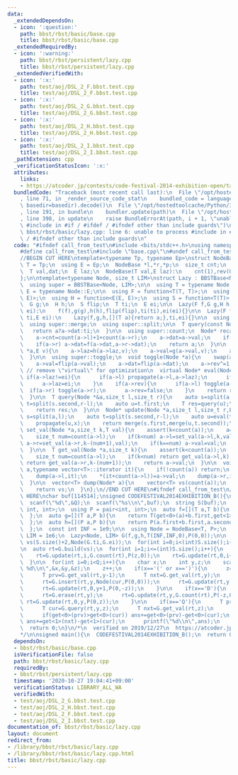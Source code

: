 ```yaml
---
data:
  _extendedDependsOn:
  - icon: ':question:'
    path: bbst/rbst/basic/base.cpp
    title: bbst/rbst/basic/base.cpp
  _extendedRequiredBy:
  - icon: ':warning:'
    path: bbst/rbst/persistent/lazy.cpp
    title: bbst/rbst/persistent/lazy.cpp
  _extendedVerifiedWith:
  - icon: ':x:'
    path: test/aoj/DSL_2_F.bbst.test.cpp
    title: test/aoj/DSL_2_F.bbst.test.cpp
  - icon: ':x:'
    path: test/aoj/DSL_2_G.bbst.test.cpp
    title: test/aoj/DSL_2_G.bbst.test.cpp
  - icon: ':x:'
    path: test/aoj/DSL_2_H.bbst.test.cpp
    title: test/aoj/DSL_2_H.bbst.test.cpp
  - icon: ':x:'
    path: test/aoj/DSL_2_I.bbst.test.cpp
    title: test/aoj/DSL_2_I.bbst.test.cpp
  _pathExtension: cpp
  _verificationStatusIcon: ':x:'
  attributes:
    links:
    - https://atcoder.jp/contests/code-festival-2014-exhibition-open/tasks/code_festival_exhibition_b
  bundledCode: "Traceback (most recent call last):\n  File \"/opt/hostedtoolcache/Python/3.9.0/x64/lib/python3.9/site-packages/onlinejudge_verify/documentation/build.py\"\
    , line 71, in _render_source_code_stat\n    bundled_code = language.bundle(stat.path,\
    \ basedir=basedir).decode()\n  File \"/opt/hostedtoolcache/Python/3.9.0/x64/lib/python3.9/site-packages/onlinejudge_verify/languages/cplusplus.py\"\
    , line 191, in bundle\n    bundler.update(path)\n  File \"/opt/hostedtoolcache/Python/3.9.0/x64/lib/python3.9/site-packages/onlinejudge_verify/languages/cplusplus_bundle.py\"\
    , line 398, in update\n    raise BundleErrorAt(path, i + 1, \"unable to process\
    \ #include in #if / #ifdef / #ifndef other than include guards\")\nonlinejudge_verify.languages.cplusplus_bundle.BundleErrorAt:\
    \ bbst/rbst/basic/lazy.cpp: line 6: unable to process #include in #if / #ifdef\
    \ / #ifndef other than include guards\n"
  code: "#ifndef call_from_test\n#include <bits/stdc++.h>\nusing namespace std;\n\n\
    #define call_from_test\n#include \"base.cpp\"\n#undef call_from_test\n\n#endif\n\
    //BEGIN CUT HERE\ntemplate<typename Tp, typename Ep>\nstruct NodeBase{\n  using\
    \ T = Tp;\n  using E = Ep;\n  NodeBase *l,*r,*p;\n  size_t cnt;\n  bool rev;\n\
    \  T val,dat;\n  E laz;\n  NodeBase(T val,E laz):\n    cnt(1),rev(0),val(val),dat(val),laz(laz){l=r=p=nullptr;}\n\
    };\n\ntemplate<typename Node, size_t LIM>\nstruct Lazy : BBSTBase<Node, LIM>{\n\
    \  using super = BBSTBase<Node, LIM>;\n\n  using T = typename Node::T;\n  using\
    \ E = typename Node::E;\n\n  using F = function<T(T, T)>;\n  using G = function<T(T,\
    \ E)>;\n  using H = function<E(E, E)>;\n  using S = function<T(T)>;\n\n  F f;\n\
    \  G g;\n  H h;\n  S flip;\n  T ti;\n  E ei;\n\n  Lazy(F f,G g,H h,S flip,T ti,E\
    \ ei):\n    f(f),g(g),h(h),flip(flip),ti(ti),ei(ei){}\n\n  Lazy(F f,G g,H h,T\
    \ ti,E ei):\n    Lazy(f,g,h,[](T a){return a;},ti,ei){}\n\n  using super::create;\n\
    \  using super::merge;\n  using super::split;\n\n  T query(const Node *a){\n \
    \   return a?a->dat:ti;\n  }\n\n  using super::count;\n  Node* recalc(Node *a){\n\
    \    a->cnt=count(a->l)+1+count(a->r);\n    a->dat=a->val;\n    if(a->l) a->dat=f(a->l->dat,a->dat);\n\
    \    if(a->r) a->dat=f(a->dat,a->r->dat);\n    return a;\n  }\n\n  void propagate(Node\
    \ *a,E v){\n    a->laz=h(a->laz,v);\n    a->val=g(a->val,v);\n    a->dat=g(a->dat,v);\n\
    \  }\n\n  using super::toggle;\n  void toggle(Node *a){\n    swap(a->l,a->r);\n\
    \    a->val=flip(a->val);\n    a->dat=flip(a->dat);\n    a->rev^=1;\n  }\n\n \
    \ // remove \"virtual\" for optimization\n  virtual Node* eval(Node* a){\n   \
    \ if(a->laz!=ei){\n      if(a->l) propagate(a->l,a->laz);\n      if(a->r) propagate(a->r,a->laz);\n\
    \      a->laz=ei;\n    }\n    if(a->rev){\n      if(a->l) toggle(a->l);\n    \
    \  if(a->r) toggle(a->r);\n      a->rev=false;\n    }\n    return recalc(a);\n\
    \  }\n\n  T query(Node *&a,size_t l,size_t r){\n    auto s=split(a,l);\n    auto\
    \ t=split(s.second,r-l);\n    auto u=t.first;\n    T res=query(u);\n    a=merge(s.first,merge(u,t.second));\n\
    \    return res;\n  }\n\n  Node* update(Node *a,size_t l,size_t r,E x){\n    auto\
    \ s=split(a,l);\n    auto t=split(s.second,r-l);\n    auto u=eval(t.first);\n\
    \    propagate(u,x);\n    return merge(s.first,merge(u,t.second));\n  }\n\n  Node*\
    \ set_val(Node *a,size_t k,T val){\n    assert(k<count(a));\n    a=eval(a);\n\
    \    size_t num=count(a->l);\n    if(k<num) a->l=set_val(a->l,k,val);\n    if(k>num)\
    \ a->r=set_val(a->r,k-(num+1),val);\n    if(k==num) a->val=val;\n    return recalc(a);\n\
    \  }\n\n  T get_val(Node *a,size_t k){\n    assert(k<count(a));\n    a=eval(a);\n\
    \    size_t num=count(a->l);\n    if(k<num) return get_val(a->l,k);\n    if(k>num)\
    \ return get_val(a->r,k-(num+1));\n    return a->val;\n  }\n\n  void dump(Node*\
    \ a,typename vector<T>::iterator it){\n    if(!count(a)) return;\n    a=eval(a);\n\
    \    dump(a->l,it);\n    *(it+count(a->l))=a->val;\n    dump(a->r,it+count(a->l)+1);\n\
    \  }\n\n  vector<T> dump(Node* a){\n    vector<T> vs(count(a));\n    dump(a,vs.begin());\n\
    \    return vs;\n  }\n};\n//END CUT HERE\n#ifndef call_from_test\n//INSERT ABOVE\
    \ HERE\nchar buf[114514];\nsigned CODEFESTIVAL2014EXHIBITION_B(){\n  int Q;\n\
    \  scanf(\"%d\",&Q);\n  scanf(\"%s\\n\",buf);\n  string S(buf);\n  using T = tuple<int,\
    \ int, int>;\n  using P = pair<int, int>;\n  auto f=[](T a,T b){\n    return T(min(get<0>(a),get<0>(b)),min(get<1>(a),get<1>(b)),0);\n\
    \  };\n  auto g=[](T a,P b){\n    return T(get<0>(a)+b.first,get<1>(a)+b.second,get<2>(a));\n\
    \  };\n  auto h=[](P a,P b){\n    return P(a.first+b.first,a.second+b.second);\n\
    \  };\n  const int INF = 1e9;\n\n  using Node = NodeBase<T, P>;\n  constexpr size_t\
    \ LIM = 1e6;\n  Lazy<Node, LIM> G(f,g,h,T(INF,INF,0),P(0,0));\n\n  vector<Node>\
    \ vs(S.size()+2,Node(G.ti,G.ei));\n  for(int i=0;i<(int)S.size();i++)\n    vs[i+1].val=T(0,0,S[i]=='('?1:-1);\n\
    \n  auto rt=G.build(vs);\n  for(int i=1;i<=(int)S.size();i++){\n    int z=get<2>(G.get_val(rt,i));\n\
    \    rt=G.update(rt,i,G.count(rt),P(z,0));\n    rt=G.update(rt,0,i+1,P(0,-z));\n\
    \  }\n\n  for(int i=0;i<Q;i++){\n    char x;\n    int y,z;\n    scanf(\"%c %d\
    \ %d\\n\",&x,&y,&z);\n    z++;\n    if(x=='(' or x==')'){\n      z=(x=='('?1:-1);\n\
    \      T prv=G.get_val(rt,y-1);\n      T nxt=G.get_val(rt,y);\n      T cur(get<0>(prv),get<1>(nxt),z);\n\
    \      rt=G.insert(rt,y,Node(cur,P(0,0)));\n      rt=G.update(rt,y,G.count(rt),P(z,0));\n\
    \      rt=G.update(rt,0,y+1,P(0,-z));\n    }\n\n    if(x=='D'){\n      z=get<2>(G.get_val(rt,y));\n\
    \      rt=G.erase(rt,y);\n      rt=G.update(rt,y,G.count(rt),P(-z,0));\n     \
    \ rt=G.update(rt,0,y,P(0,z));\n    }\n\n    if(x=='Q'){\n      T prv=G.get_val(rt,y-1);\n\
    \      T cur=G.query(rt,y,z);\n      T nxt=G.get_val(rt,z);\n      int ans=0;\n\
    \      if(get<0>(prv)>get<0>(cur)) ans+=get<0>(prv)-get<0>(cur);\n      if(get<1>(nxt)>get<1>(cur))\
    \ ans+=get<1>(nxt)-get<1>(cur);\n      printf(\"%d\\n\",ans);\n    }\n  }\n\n\
    \  return 0;\n}\n/*\n  verified on 2019/12/27\n  https://atcoder.jp/contests/code-festival-2014-exhibition-open/tasks/code_festival_exhibition_b\n\
    */\n\nsigned main(){\n  CODEFESTIVAL2014EXHIBITION_B();\n  return 0;\n}\n#endif\n"
  dependsOn:
  - bbst/rbst/basic/base.cpp
  isVerificationFile: false
  path: bbst/rbst/basic/lazy.cpp
  requiredBy:
  - bbst/rbst/persistent/lazy.cpp
  timestamp: '2020-10-27 19:04:41+09:00'
  verificationStatus: LIBRARY_ALL_WA
  verifiedWith:
  - test/aoj/DSL_2_G.bbst.test.cpp
  - test/aoj/DSL_2_H.bbst.test.cpp
  - test/aoj/DSL_2_F.bbst.test.cpp
  - test/aoj/DSL_2_I.bbst.test.cpp
documentation_of: bbst/rbst/basic/lazy.cpp
layout: document
redirect_from:
- /library/bbst/rbst/basic/lazy.cpp
- /library/bbst/rbst/basic/lazy.cpp.html
title: bbst/rbst/basic/lazy.cpp
---
```

